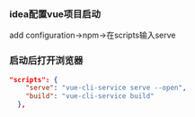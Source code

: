 

### idea配置vue项目启动

add configuration->npm->在scripts输入serve

### 启动后打开浏览器
```json
"scripts": {
    "serve": "vue-cli-service serve --open",
    "build": "vue-cli-service build"
  },
```